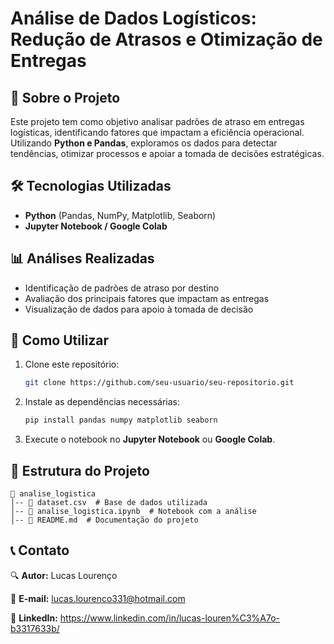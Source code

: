 # Análise de Dados Logísticos: Redução de Atrasos e Otimização de Entregas

## 📌 Sobre o Projeto
Este projeto tem como objetivo analisar padrões de atraso em entregas logísticas, identificando fatores que impactam a eficiência operacional. Utilizando **Python e Pandas**, exploramos os dados para detectar tendências, otimizar processos e apoiar a tomada de decisões estratégicas.

## 🛠 Tecnologias Utilizadas
- **Python** (Pandas, NumPy, Matplotlib, Seaborn)
- **Jupyter Notebook / Google Colab**

## 📊 Análises Realizadas
- Identificação de padrões de atraso por destino
- Avaliação dos principais fatores que impactam as entregas
- Visualização de dados para apoio à tomada de decisão

## 🚀 Como Utilizar
1. Clone este repositório:
   ```bash
   git clone https://github.com/seu-usuario/seu-repositorio.git
   ```
2. Instale as dependências necessárias:
   ```bash
   pip install pandas numpy matplotlib seaborn
   ```
3. Execute o notebook no **Jupyter Notebook** ou **Google Colab**.

## 📂 Estrutura do Projeto
```
📁 analise_logistica
│-- 📄 dataset.csv  # Base de dados utilizada
│-- 📄 analise_logistica.ipynb  # Notebook com a análise
│-- 📄 README.md  # Documentação do projeto
```

## 📞 Contato

🔍 **Autor:** Lucas Lourenço

📧 **E-mail:** lucas.lourenco331@hotmail.com

📌 **LinkedIn:** https://www.linkedin.com/in/lucas-louren%C3%A7o-b3317633b/
